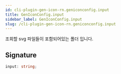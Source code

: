 ```yaml
---
id: cli-plugin-gen-icon-rn.geniconconfig.input
title: GenIconConfig.input
sidebar_label: GenIconConfig.input
slug: /cli-plugin-gen-icon-rn.geniconconfig.input
---
```






조회할 svg 파일들이 포함되어있는 폴더 입니다.

## Signature

```typescript
input: string;
```
